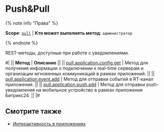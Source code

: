# Push&Pull

{% note info "Права" %}

**Scope**: [`pull`](../../scopes/permissions.md) | **Кто может выполнять метод**: `администратор`

{% endnote %}

REST-методы, доступные при работе с уведомлениями.

#|
|| **Метод** | **Описание** ||
|| [pull.application.config.get](./pull-application-config-get.md) | Метод для получения информации о подключении к real-time серверам и организации мгновенных коммуникаций в рамках приложений. ||
|| [pull.application.event.add](./pull-application-event-add.md) | Метод для отправки событий в RT-канал приложения. ||
|| [pull.application.push.add](./pull-application-push-add.md) | Метод для отправки push-уведомления на мобильное устройство в рамках приложения Битрикс24. ||
|#

## Смотрите также

- [Интерактивность в приложениях](https://dev.1c-bitrix.ru/learning/course/index.php?COURSE_ID=99&CHAPTER_ID=012565)